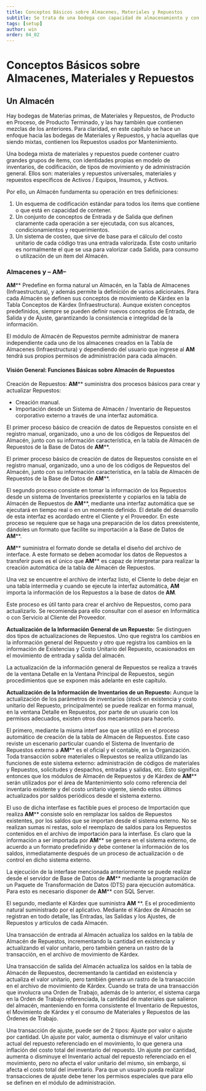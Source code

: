 ```yaml
---
title: Conceptos Básicos sobre Almacenes, Materiales y Repuestos
subtitle: Se trata de una bodega con capacidad de almacenamiento y con funciones de administración para los distintos tipos de ítems que contiene. 
tags: [setup]
author: win
order: 04_02
---
```

# Conceptos	Básicos	sobre	Almacenes,	Materiales	y Repuestos

## Un Almacén

Hay bodegas de  Materias primas, de Materiales y Repuestos, de Producto en Proceso, de Producto Terminado, y las hay también que contienen mezclas de los anteriores. Para claridad,  en este capítulo se hace  un  enfoque  hacia  las  bodegas  de  Materiales  y  Repuestos,  y  hacia  aquellas  que siendo mixtas, contienen los Repuestos usados por Mantenimiento.

Una bodega mixta de materiales y repuestos puede contener cuatro grandes grupos  de ítems,  con  identidades  propias  en  modelo  de  inventarios,  de  codificación,  de  tipos  de movimiento  y  de  administración  general. Ellos  son: materiales  y  repuestos  universales, materiales y repuestos específicos de Activos / Equipos, Insumos, y Activos.

Por ello, un Almacén fundamenta su operación en tres definiciones:

1. Un esquema de codificación estándar para todos los ítems que contiene o que está en capacidad de contener.
2. Un  conjunto  de  conceptos  de  Entrada  y  de  Salida  que  definen  claramente  cada operación a ser ejecutada, con sus alcances, condicionamientos y requerimientos.
3. Un sistema de costeo, que sirve de base para el cálculo del costo unitario de  cada código tras una entrada valorizada. Este costo unitario es normalmente el que se usa para valorizar cada Salida, para consumo o utilización de un ítem del Almacén.

### Almacenes y – **AM**–

**AM**** Predefine   en   forma   natural   un   Almacén,   en   la   Tabla   de   Almacenes (Infraestructura), y además permite la definición de varios adicionales. Para cada Almacén se definen sus  conceptos de movimiento de  Kárdex  en la Tabla  Conceptos  de Kárdex (Infraestructura). Aunque  existen  conceptos  predefinidos,   siempre  se  pueden  definir nuevos conceptos de Entrada, de Salida y de Ajuste, garantizando la consistencia e integridad de la información.

El módulo de  Almacén de Repuestos permite administrar de manera independiente cada uno de los almacenes creados en la Tabla de Almacenes (Infraestructura) y dependiendo del usuario que ingrese al **AM** tendrá sus propios permisos de administración para cada almacén.

#### Visión General: Funciones Básicas sobre Almacén de Repuestos

Creación de Repuestos: **AM**** suministra dos procesos básicos para crear y actualizar Repuestos:

- Creación manual.
- Importación desde  un  Sistema de  Almacén /  Inventario de  Repuestos  corporativo externo a través de una interfaz automática.

El   primer   proceso básico de creación de datos de   Repuestos consiste en el   registro manual, organizado, uno a uno de los códigos de Repuestos del Almacén,  junto con su información característica, en la tabla de Almacén de Repuestos de la Base de Datos de **AM****.

El   primer   proceso básico de creación de datos de   Repuestos consiste en el   registro manual, organizado, uno a uno de los códigos de Repuestos del Almacén,  junto con su información característica, en la tabla de Almacén de Repuestos de la Base de Datos de **AM****.

El segundo proceso consiste en tomar la información de los Repuestos desde un sistema de Inventarios preexistente y copiarlos en la tabla de Almacén de Repuestos de **AM****,  mediante una interfaz automática que se ejecutará en tiempo real o en un momento definido. El detalle del desarrollo de esta interfaz es acordado entre el Cliente y el Proveedor. En este proceso se requiere que se haga una preparación de los datos preexistente, dándoles un formato que facilite su importación a la Base de Datos de **AM****.

**AM**** suministra el formato donde se detalla el diseño del archivo de interface. A este formato se deben acomodar los datos de Repuestos a transferir pues es el único  que **AM****  es  capaz  de  interpretar  para  realizar  la  creación  automática  de  la  tabla   de Almacén de Repuestos.

Una vez se encuentre el archivo de interfaz listo, el Cliente lo debe dejar en una tabla intermedia y cuando se ejecute la interfaz automática, **AM** importa la información de los Repuestos a la base de datos de **AM**.

Este proceso es útil tanto para crear el archivo de Repuestos, como para actualizarlo. Se recomienda para ello consultar con el asesor en Informática o con Servicio al  Cliente del Proveedor.

**Actualización de la Información General de un Repuesto:** Se distinguen dos tipos  de actualizaciones de Repuestos. Uno que registra los cambios en la información general del Repuesto y otro que registra los cambios en la información de Existencias y Costo Unitario del Repuesto, ocasionados en el movimiento de entrada y salida del almacén.

La actualización de la información general de Repuestos se realiza a través de la ventana Detalle en la Ventana Principal de Repuestos, según procedimientos que se exponen más adelante en este capítulo.

**Actualización   de   la   Información   de   Inventarios   de   un   Repuesto:**   Aunque   la actualización de  los  parámetros de inventarios (stock  en  existencia  y costo  unitario  del Repuesto, principalmente) se puede realizar en forma manual, en la  ventana Detalle en Repuestos,  por  parte  de  un  usuario  con  los  permisos  adecuados,  existen  otros  dos mecanismos para hacerlo.

El  primero,  mediante la  misma  interf ase  que  se  utilizó  en  el  proceso  automático  de creación de la tabla de Almacén de Repuestos.  Este caso reviste un escenario  particular cuando el Sistema de Inventario de Repuestos externo a **AM**** es el oficial  y  el contable, en la Organización. Toda  transacción sobre materiales  o   Repuestos  se  realiza  utilizando  las funciones de este sistema externo: administración de códigos  de materiales y Repuestos, solicitudes y despachos, entradas y salidas, etc. Esto  significa entonces que los módulos de Almacén de Repuestos y de Kárdex de **AM**** serán  utilizados por el área de Mantenimiento solo como referencia del inventario existente y  del costo unitario vigente, siendo estos últimos actualizados por saldos periódicos desde el sistema externo.

El uso de dicha interfase es factible pues el proceso de Importación que realiza  **AM**** consiste solo en  remplazar los saldos  de  Repuestos  existentes,  por  los  saldos  que  se importan desde el sistema externo. No se realizan sumas ni restas, solo el reemplazo de saldos para los Repuestos contenidos en el archivo de  importación para la interfase.  Es claro que  la información a ser importada por **AM**** se genera en el sistema externo, de acuerdo a un formato predefinido y debe contener la información de los saldos, inmediatamente después de un proceso de actualización o de control en dicho sistema externo.

La ejecución de la interfase mencionada anteriormente se puede realizar desde el servidor de Base de Datos de **AM**** mediante la programación de un Paquete de Transformación de Datos (DTS) para ejecución automática. Para esto es necesario disponer de **AM**** con SQL Server.

El  segundo,  mediante  el  Kárdex  que  suministra  **AM** **. Es  el  procedimiento   natural suministrado por el aplicativo. Mediante el Kárdex de Almacén se registran en todo detalle, las Entradas, las Salidas y los Ajustes, de Repuestos y artículos de cada Almacén.

Una transacción de entrada al Almacén actualiza los saldos en la tabla de Almacén de Repuestos, incrementando  la  cantidad  en  existencia  y  actualizando  el  valor  unitario,  pero  también genera un rastro de la transacción, en el archivo de movimiento de Kárdex.

Una transacción de salida del Almacén actualiza los saldos en la tabla  de Almacén de Repuestos, decrementando la cantidad en existencia y actualiza el valor unitario, pero también genera un rastro de la transacción en el archivo de movimiento de Kárdex. Cuando se trata de una transacción que involucra una Orden de Trabajo, además de  lo anterior, el sistema carga en la  Orden  de Trabajo referenciada,  la  cantidad de  materiales que  salieron del almacén, manteniendo en forma consistente el Inventario de Repuestos, el Movimiento de Kárdex y el consumo de Materiales y Repuestos de las Órdenes de Trabajo.

Una transacción de ajuste, puede ser de 2 tipos: Ajuste por valor o ajuste por cantidad. Un ajuste por valor, aumenta o disminuye el valor unitario actual del repuesto referenciado en el movimiento, lo que genera una inflación del costo total del  inventario del repuesto. Un ajuste por cantidad, aumenta o disminuye el Inventario actual del repuesto referenciado en el movimiento, pero no afecta el valor unitario del  mismo, sin embargo, si afecta el costo total del inventario. Para que un usuario pueda realizar transacciones de ajuste debe tener los permisos especiales que para ello se definen en el módulo de administración.
